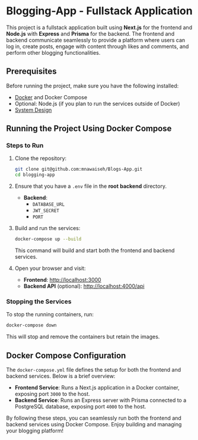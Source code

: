 # Blogging-App - Fullstack Application

This project is a fullstack application built using **Next.js** for the frontend and **Node.js** with **Express** and **Prisma** for the backend. The frontend and backend communicate seamlessly to provide a platform where users can log in, create posts, engage with content through likes and comments, and perform other blogging functionalities.

## Prerequisites
Before running the project, make sure you have the following installed:

- [Docker](https://docs.docker.com/get-docker/) and Docker Compose
- Optional: Node.js (if you plan to run the services outside of Docker)
- [System Design](https://docs.google.com/document/d/1TjnMyZdgLWhijLjOvnasfNG48HZxS45iFxsQbgws1ao/edit?usp=sharing)


## Running the Project Using Docker Compose

### Steps to Run

1. Clone the repository:

   ```bash
   git clone git@github.com:mnawaiseh/Blogs-App.git
   cd blogging-app
   ```

2. Ensure that you have a `.env` file in the **root** **backend** directory.
   - **Backend**:
     - `DATABASE_URL`
     - `JWT_SECRET`
     - `PORT`

3. Build and run the services:

   ```bash
   docker-compose up --build
   ```

   This command will build and start both the frontend and backend services.

4. Open your browser and visit:

   - **Frontend**: [http://localhost:3000](http://localhost:3000)
   - **Backend API** (optional): [http://localhost:4000/api](http://localhost:4000/api)

### Stopping the Services

To stop the running containers, run:

```bash
docker-compose down
```

This will stop and remove the containers but retain the images.

## Docker Compose Configuration

The `docker-compose.yml` file defines the setup for both the frontend and backend services. Below is a brief overview:

- **Frontend Service**: Runs a Next.js application in a Docker container, exposing port `3000` to the host.
- **Backend Service**: Runs an Express server with Prisma connected to a PostgreSQL database, exposing port `4000` to the host.


By following these steps, you can seamlessly run both the frontend and backend services using Docker Compose. Enjoy building and managing your blogging platform!
